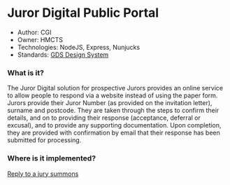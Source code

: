Juror Digital Public Portal
===========================
- Author: CGI
- Owner: HMCTS
- Technologies: NodeJS, Express, Nunjucks
- Standards: [GDS Design System](https://design-system.service.gov.uk/)

### What is it?
The Juror Digital solution for prospective Jurors provides an online service to allow people to respond via a website instead of using the paper form. Jurors provide their Juror Number (as provided on the invitation letter), surname and postcode. They are taken through the steps to confirm their details, and on to providing their response (acceptance, deferral or excusal), and to provide any supporting documentation. Upon completion, they are provided with confirmation by email that their response has been submitted for processing.

### Where is it implemented?
[Reply to a jury summons](https://www.gov.uk/reply-jury-summons)


